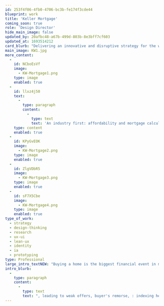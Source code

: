 ```yaml
---
id: 253f4f06-4fb0-4706-bc3b-fe174f3cde44
blueprint: work
title: 'Keller Mortgage'
coming_soon: true
role: 'Design Director'
hide_main_image: false
updated_by: 20afbc48-a67b-499d-803b-8e3bff7cf603
updated_at: 1693514212
card_blurb: "Delivering an innovative and disruptive strategy for the world's largest real-estate company, helping families buy their next home in the context of their wider finances."
main_image: KW1.jpg
more_content:
  -
    id: NCboEsVf
    image:
      - KW-Mortgage1.png
    type: image
    enabled: true
  -
    id: llxz4j50
    text:
      -
        type: paragraph
        content:
          -
            type: text
            text: 'An industry first: affordability and mortgage calculators presented alongside a map of listings, actively filtering it. This intuitive piece of UX helps users set their expectations appropriately as they search for their next home, while on the backend also providing a rich lead record for agents and loan officers.'
    type: content
    enabled: true
  -
    id: KPyGvEOK
    image:
      - KW-Mortgage2.png
    type: image
    enabled: true
  -
    id: ZlgVDbR5
    image:
      - KW-Mortgage3.png
    type: image
    enabled: true
  -
    id: sF7X5Cbe
    image:
      - KW-Mortgage4.png
    type: image
    enabled: true
type_of_work:
  - strategy
  - design-thinking
  - research
  - ux-ui
  - lean-ux
  - identity
  - ia
  - prototyping
type: Professional
large_intro_textNEW: "Buying a home is the biggest financial event in most peoples' lives. Yet the process is often riddled with missed opportunities and poor decisions. By grounding the home search process itself in the context of their wider financial situation, Keller Mortgage helps buyers be informed, empowered and successful."
intro_blurb:
  -
    type: paragraph
    content:
      -
        type: text
        text: ", leading to weak offers, buyer's remorse, : indexing heavily on interest rate, rather than looking at this transaction through the lens of their wider financial situation. And mortgage companies typically serve only a transactional role in providing financing for a buyer to close once they've selected a home."
---
```


